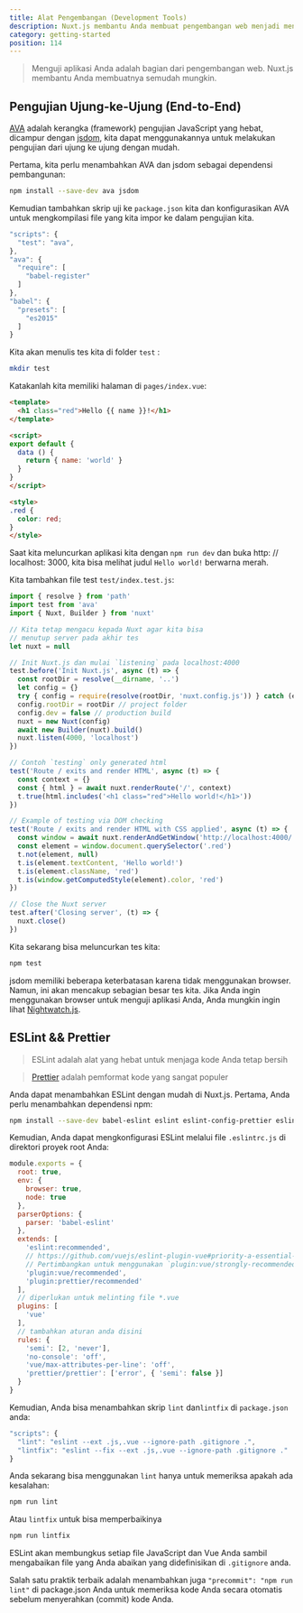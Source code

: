 ```yaml
---
title: Alat Pengembangan (Development Tools)
description: Nuxt.js membantu Anda membuat pengembangan web menjadi menyenangkan.
category: getting-started
position: 114
---
```


> Menguji aplikasi Anda adalah bagian dari pengembangan web. Nuxt.js membantu Anda membuatnya semudah mungkin.

## Pengujian Ujung-ke-Ujung (End-to-End)

[AVA](https://github.com/avajs/ava) adalah kerangka (framework) pengujian JavaScript yang hebat, dicampur dengan [jsdom](https://github.com/tmpvar/jsdom), kita dapat menggunakannya untuk melakukan pengujian dari ujung ke ujung dengan mudah.

Pertama, kita perlu menambahkan AVA dan jsdom sebagai dependensi pembangunan:

```bash
npm install --save-dev ava jsdom
```

Kemudian tambahkan skrip uji ke `package.json` kita dan konfigurasikan AVA untuk mengkompilasi file yang kita impor ke dalam pengujian kita.

```javascript
"scripts": {
  "test": "ava",
},
"ava": {
  "require": [
    "babel-register"
  ]
},
"babel": {
  "presets": [
    "es2015"
  ]
}
```

Kita akan menulis tes kita di folder `test` :

```bash
mkdir test
```

Katakanlah kita memiliki halaman di `pages/index.vue`:

```html
<template>
  <h1 class="red">Hello {{ name }}!</h1>
</template>

<script>
export default {
  data () {
    return { name: 'world' }
  }
}
</script>

<style>
.red {
  color: red;
}
</style>
```

Saat kita meluncurkan aplikasi kita dengan `npm run dev` dan buka http: // localhost: 3000, kita bisa melihat judul `Hello world!` berwarna merah.

Kita tambahkan file test `test/index.test.js`:

```js
import { resolve } from 'path'
import test from 'ava'
import { Nuxt, Builder } from 'nuxt'

// Kita tetap mengacu kepada Nuxt agar kita bisa
// menutup server pada akhir tes
let nuxt = null

// Init Nuxt.js dan mulai `listening` pada localhost:4000
test.before('Init Nuxt.js', async (t) => {
  const rootDir = resolve(__dirname, '..')
  let config = {}
  try { config = require(resolve(rootDir, 'nuxt.config.js')) } catch (e) {}
  config.rootDir = rootDir // project folder
  config.dev = false // production build
  nuxt = new Nuxt(config)
  await new Builder(nuxt).build()
  nuxt.listen(4000, 'localhost')
})

// Contoh `testing` only generated html
test('Route / exits and render HTML', async (t) => {
  const context = {}
  const { html } = await nuxt.renderRoute('/', context)
  t.true(html.includes('<h1 class="red">Hello world!</h1>'))
})

// Example of testing via DOM checking
test('Route / exits and render HTML with CSS applied', async (t) => {
  const window = await nuxt.renderAndGetWindow('http://localhost:4000/')
  const element = window.document.querySelector('.red')
  t.not(element, null)
  t.is(element.textContent, 'Hello world!')
  t.is(element.className, 'red')
  t.is(window.getComputedStyle(element).color, 'red')
})

// Close the Nuxt server
test.after('Closing server', (t) => {
  nuxt.close()
})
```

Kita sekarang bisa meluncurkan tes kita:

```bash
npm test
```

jsdom memiliki beberapa keterbatasan karena tidak menggunakan browser. Namun, ini akan mencakup sebagian besar tes kita. Jika Anda ingin menggunakan browser untuk menguji aplikasi Anda, Anda mungkin ingin lihat [Nightwatch.js](http://nightwatchjs.org).

## ESLint && Prettier

> ESLint adalah alat yang hebat untuk menjaga kode Anda tetap bersih

> [Prettier](prettier.io) adalah pemformat kode yang sangat populer

Anda dapat menambahkan ESLint dengan mudah di Nuxt.js. Pertama, Anda perlu menambahkan dependensi npm:

```bash
npm install --save-dev babel-eslint eslint eslint-config-prettier eslint-loader eslint-plugin-vue eslint-plugin-prettier prettier
```

Kemudian, Anda dapat mengkonfigurasi ESLint melalui file `.eslintrc.js`  di direktori proyek root Anda:

```js
module.exports = {
  root: true,
  env: {
    browser: true,
    node: true
  },
  parserOptions: {
    parser: 'babel-eslint'
  },
  extends: [
    'eslint:recommended',
    // https://github.com/vuejs/eslint-plugin-vue#priority-a-essential-error-prevention
    // Pertimbangkan untuk menggunakan `plugin:vue/strongly-recommended` atau `plugin:vue/recommended` untuk memperketat aturan.
    'plugin:vue/recommended',
    'plugin:prettier/recommended'
  ],
  // diperlukan untuk melinting file *.vue
  plugins: [
    'vue'
  ],
  // tambahkan aturan anda disini
  rules: {
    'semi': [2, 'never'],
    'no-console': 'off',
    'vue/max-attributes-per-line': 'off',
    'prettier/prettier': ['error', { 'semi': false }]
  }
}
```

Kemudian, Anda bisa menambahkan skrip `lint` dan`lintfix` di `package.json` anda:

```js
"scripts": {
  "lint": "eslint --ext .js,.vue --ignore-path .gitignore .",
  "lintfix": "eslint --fix --ext .js,.vue --ignore-path .gitignore ."
}
```

Anda sekarang bisa menggunakan `lint` hanya untuk memeriksa apakah ada kesalahan:

```bash
npm run lint
```

Atau `lintfix` untuk bisa memperbaikinya

```bash
npm run lintfix
```

ESLint akan membungkus setiap file JavaScript dan Vue Anda sambil mengabaikan file yang Anda abaikan yang didefinisikan di  `.gitignore` anda.

<div class="Alert Alert--orange">

Salah satu praktik terbaik adalah menambahkan juga `"precommit": "npm run lint"` di package.json Anda untuk memeriksa kode Anda secara otomatis sebelum menyerahkan (commit) kode Anda.

</div>
